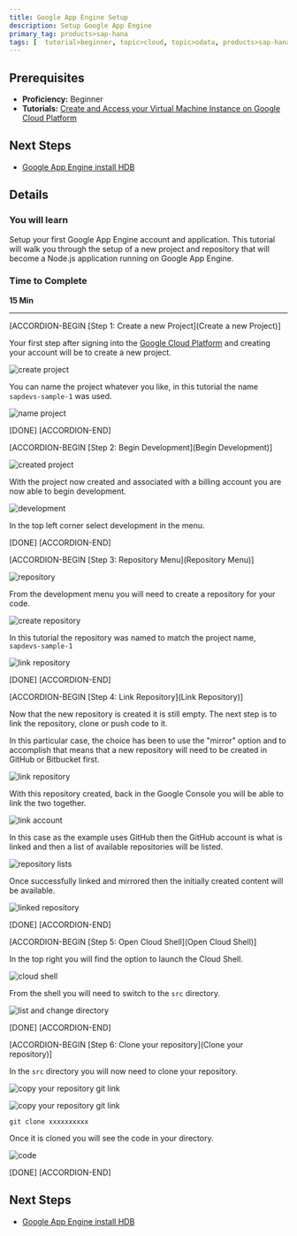 ```yaml
---
title: Google App Engine Setup
description: Setup Google App Engine
primary_tag: products>sap-hana
tags: [  tutorial>beginner, topic>cloud, topic>odata, products>sap-hana, products>sap-hana\,-express-edition ]
---
```


## Prerequisites  
 - **Proficiency:** Beginner
 - **Tutorials:** [Create and Access your Virtual Machine Instance on Google Cloud Platform](https://www.sap.com/developer/tutorials/hxe-gcp-create-instance-access.html)


## Next Steps
 - [Google App Engine install HDB](https://www.sap.com/developer/tutorials/gae-nodehdb.html)


## Details
### You will learn  
Setup your first Google App Engine account and application. This tutorial will walk you through the setup of a new project and repository that will become a Node.js application running on Google App Engine.

### Time to Complete
**15 Min**

---

[ACCORDION-BEGIN [Step 1: Create a new Project](Create a new Project)]

Your first step after signing into the [Google Cloud Platform](https://cloud.google.com/nodejs/) and creating your account will be to create a new project.

![create project](1.png)

You can name the project whatever you like, in this tutorial the name `sapdevs-sample-1` was used.

![name project](2.png)


[DONE]
[ACCORDION-END]

[ACCORDION-BEGIN [Step 2: Begin Development](Begin Development)]

![created project](3.png)

With the project now created and associated with a billing account you are now able to begin development.

![development](4.png)

In the top left corner select development in the menu.

[DONE]
[ACCORDION-END]


[ACCORDION-BEGIN [Step 3: Repository Menu](Repository Menu)]

![repository](5.png)

From the development menu you will need to create a repository for your code.

![create repository](6.png)

In this tutorial the repository was named to match the project name, `sapdevs-sample-1`

![link repository](7.png)

[DONE]
[ACCORDION-END]

[ACCORDION-BEGIN [Step 4: Link Repository](Link Repository)]

Now that the new repository is created it is still empty. The next step is to link the repository, clone or push code to it.

In this particular case, the choice has been to use the "mirror" option and to accomplish that means that a new repository will need to be created in GitHub or Bitbucket first.

![link repository](8.png)

With this repository created, back in the Google Console you will be able to link the two together.

![link account](9.png)

In this case as the example uses GitHub then the GitHub account is what is linked and then a list of available repositories will be listed.

![repository lists](10.png)

Once successfully linked and mirrored then the initially created content will be available.

![linked repository](11.png)

[DONE]
[ACCORDION-END]

[ACCORDION-BEGIN [Step 5: Open Cloud Shell](Open Cloud Shell)]

In the top right you will find the option to launch the Cloud Shell.

![cloud shell](12.png)

From the shell you will need to switch to the `src` directory.

![list and change directory](13.png)


[DONE]
[ACCORDION-END]

[ACCORDION-BEGIN [Step 6: Clone your repository](Clone your repository)]

In the `src` directory you will now need to clone your repository.

![copy your repository git link](14.png)

![copy your repository git link](15.png)

`git clone xxxxxxxxxx`

Once it is cloned you will see the code in your directory.

![code](16.png)

[DONE]
[ACCORDION-END]


## Next Steps
 - [Google App Engine install HDB](https://www.sap.com/developer/tutorials/gae-nodehdb.html)
